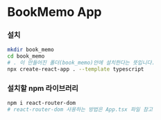 # BookMemo App

### 설치

```bash
mkdir book_memo
cd book_memo
# . 이 만들어진 폴더(book_memo)안에 설치한다는 뜻입니다.
npx create-react-app . --template typescript
```

### 설치할 npm 라이브러리

```bash
npm i react-router-dom
# react-router-dom 사용하는 방법은 App.tsx 파일 참고
```

```

```
